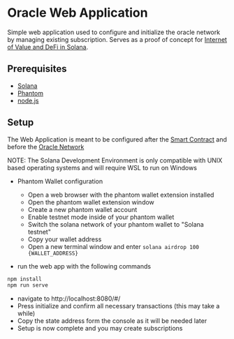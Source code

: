 # Oracle Web Application 

Simple web application used to configure and initialize the oracle network by managing existing subscription. Serves as a proof of concept for [Internet of Value and DeFi in Solana](https://github.com/xduricai/bp-text).

## Prerequisites  

- [Solana](https://docs.solanalabs.com/cli/install)
- [Phantom](https://phantom.app/download)
- [node.js](https://nodejs.org/en)

## Setup  

The Web Application is meant to be configured after the [Smart Contract](https://github.com/xduricai/bp-smart-contract) and before the [Oracle Network](https://github.com/xduricai/bp-oracle-network)  

NOTE: The Solana Development Environment is only compatible with UNIX based operating systems and will require WSL to run on Windows

- Phantom Wallet configuration 
    - Open a web browser with the phantom wallet extension installed
    - Open the phantom wallet extension window
    - Create a new phantom wallet account
    - Enable testnet mode inside of your phantom wallet
    - Switch the solana network of your phantom wallet to "Solana testnet"
    - Copy your wallet address
    - Open a new terminal window and enter `solana airdrop 100 {WALLET_ADDRESS}`  
      
- run the web app with the following commands      
```bash 
npm install
npm run serve
```
- navigate to http://localhost:8080/#/
- Press initialize and confirm all necessary transactions (this may take a while)
- Copy the state address form the console as it will be needed later
- Setup is now complete and you may create subscriptions

